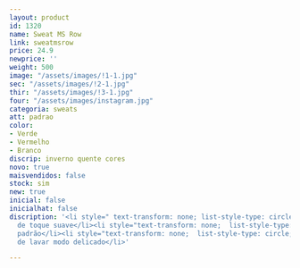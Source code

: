```yaml
---
layout: product
id: 1320
name: Sweat MS Row
link: sweatmsrow
price: 24.9
newprice: ''
weight: 500
image: "/assets/images/!1-1.jpg"
sec: "/assets/images/!2-1.jpg"
thir: "/assets/images/!3-1.jpg"
four: "/assets/images/instagram.jpg"
categoria: sweats
att: padrao
color:
- Verde
- Vermelho
- Branco
discrip: inverno quente cores
novo: true
maisvendidos: false
stock: sim
new: true
inicial: false
inicialhat: false
discription: '<li style=" text-transform: none; list-style-type: circle; ">Tecido
  de toque suave</li><li style="text-transform: none;  list-style-type: circle; ">Sweat
  padrão</li><li style="text-transform: none;  list-style-type: circle; ">Máquina
  de lavar modo delicado</li>'

---
```

